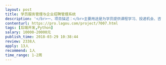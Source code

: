 ```yaml
---                
layout: post       
title: 学员服务管理与企业招聘管理系统           
description: '</br>一、项目描述：</br>主要用途是为学员提供课程学习、投递机会、咨询服务和资料内容的平台，后端开发用于相应的数据管理和内部不同角色负责某些功能模块的数据维护管理</br>二、主要功能点：</br>学员列表、学员跟进记录、公司列表、机会列表、学员投递记录、内容推送、登录注册、即时通信、课程列表（直播、点播接口）、学员任务管理、学员Wiki</br>三、可参考产品：</br>看准网： www.kanzhun.com </br>海投实习：https://sxxx.haitou.cc</br>前辈：http://www.qianbei.im/main</br>四、人员要求：</br></br>1、有招聘、教育类产品的架构开发经验；</br>2、精通Python语言，熟练使用MySQL等关系型数据库；</br>3、良好的沟通能力和契约精神。</br>'     
contenturl: https://pro.lagou.com/project/7007.html      
tags: [后端开发,Python]            
salary: 10000-20000元          
publish_time: 2018-03-29 10:38:44         
review: 2338人                   
apply: 13人                   
recommend: 1人                   
time_range: 1-2周              
---                 
```

